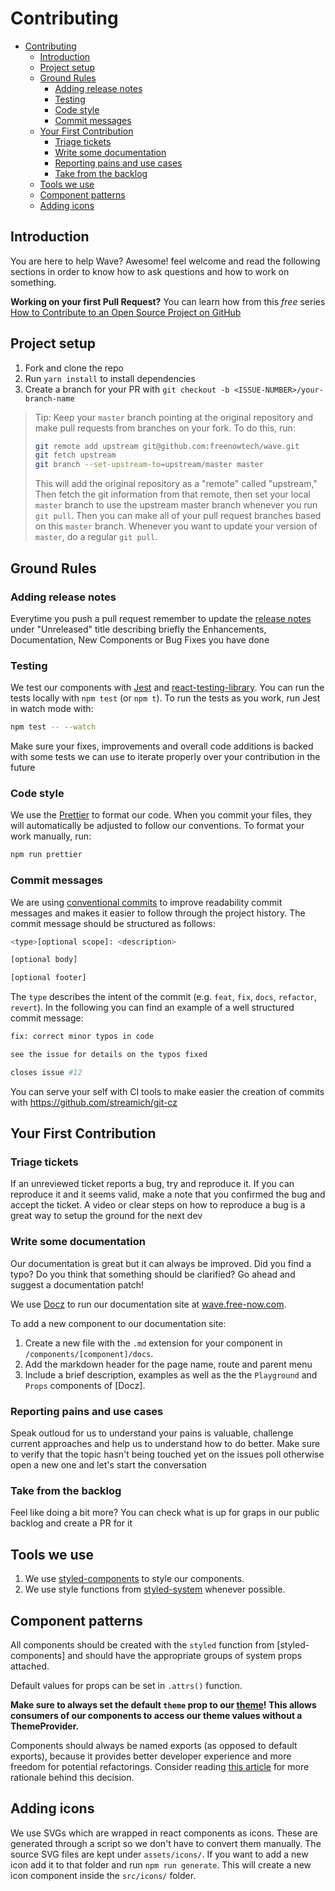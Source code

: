 # Contributing

- [Contributing](#contributing)
  - [Introduction](#introduction)
  - [Project setup](#project-setup)
  - [Ground Rules](#ground-rules)
    - [Adding release notes](#adding-release-notes)
    - [Testing](#testing)
    - [Code style](#code-style)
    - [Commit messages](#commit-messages)
  - [Your First Contribution](#your-first-contribution)
    - [Triage tickets](#triage-tickets)
    - [Write some documentation](#write-some-documentation)
    - [Reporting pains and use cases](#reporting-pains-and-use-cases)
    - [Take from the backlog](#take-from-the-backlog)
  - [Tools we use](#tools-we-use)
  - [Component patterns](#component-patterns)
  - [Adding icons](#adding-icons)

## Introduction

You are here to help Wave? Awesome! feel welcome and read the following sections in order to know how to ask questions and how to work on something.

**Working on your first Pull Request?** You can learn how from this _free_
series [How to Contribute to an Open Source Project on GitHub](https://app.egghead.io/playlists/how-to-contribute-to-an-open-source-project-on-github)

## Project setup

1. Fork and clone the repo
2. Run `yarn install` to install dependencies
3. Create a branch for your PR with `git checkout -b <ISSUE-NUMBER>/your-branch-name`

> Tip: Keep your `master` branch pointing at the original repository and make
> pull requests from branches on your fork. To do this, run:
>
> ```sh
> git remote add upstream git@github.com:freenowtech/wave.git
> git fetch upstream
> git branch --set-upstream-to=upstream/master master
> ```
>
> This will add the original repository as a "remote" called "upstream," Then
> fetch the git information from that remote, then set your local `master`
> branch to use the upstream master branch whenever you run `git pull`. Then you
> can make all of your pull request branches based on this `master` branch.
> Whenever you want to update your version of `master`, do a regular `git pull`.

## Ground Rules

### Adding release notes

Everytime you push a pull request remember to update the [release notes](/docs/release-notes.mdx) under "Unreleased" title describing briefly the Enhancements, Documentation, New Components or Bug Fixes you have done

### Testing

We test our components with [Jest](https://facebook.github.io/jest/) and [react-testing-library](https://testing-library.com/docs/react-testing-library/intro).
You can run the tests locally with `npm test` (or `npm t`). To run the tests as you work, run Jest in watch mode with:

```sh
npm test -- --watch
```

Make sure your fixes, improvements and overall code additions is backed with some tests we can use to iterate properly over your contribution in the future

### Code style

We use the [Prettier](https://prettier.io) to format our code. When you commit your files, they will automatically be
adjusted to follow our conventions. To format your work manually, run:

```sh
npm run prettier
```

### Commit messages

We are using [conventional commits](https://www.conventionalcommits.org/en) to improve readability commit messages and makes
it easier to follow through the project history. The commit message should be structured as follows:

```sh
<type>[optional scope]: <description>

[optional body]

[optional footer]
```

The `type` describes the intent of the commit (e.g. `feat`, `fix`, `docs`, `refactor`, `revert`).
In the following you can find an example of a well structured commit message:

```sh
fix: correct minor typos in code

see the issue for details on the typos fixed

closes issue #12
```

You can serve your self with CI tools to make easier the creation of commits with <https://github.com/streamich/git-cz>

## Your First Contribution

### Triage tickets

If an unreviewed ticket reports a bug, try and reproduce it. If you can reproduce it and it seems valid, make a note that you confirmed the bug and accept the ticket. A video or clear steps on how to reproduce a bug is a great way to setup the ground for the next dev

### Write some documentation

Our documentation is great but it can always be improved. Did you find a typo? Do you think that something should be clarified? Go ahead and suggest a documentation patch!

We use [Docz](https://www.docz.site) to run our documentation site at [wave.free-now.com](https://wave.free-now.com/).

To add a new component to our documentation site:

1. Create a new file with the `.md` extension for your component in `/components/[component]/docs`.
2. Add the markdown header for the page name, route and parent menu
3. Include a brief description, examples as well as the the `Playground` and `Props` components of [Docz].

### Reporting pains and use cases

Speak outloud for us to understand your pains is valuable, challenge current approaches and help us to understand how to do better. Make sure to verify that the topic hasn't being touched yet on the issues poll otherwise open a new one and let's start the conversation

### Take from the backlog

Feel like doing a bit more? You can check what is up for graps in our public backlog and create a PR for it

## Tools we use

1. We use [styled-components](https://www.styled-components.com/) to style our components.
2. We use style functions from [styled-system](https://styled-system.com/) whenever possible.

## Component patterns

All components should be created with the `styled` function from [styled-components] and should have the appropriate
groups of system props attached.

Default values for props can be set in `.attrs()` function.

**Make sure to always set the default `theme` prop to our [theme](/src/essentials/theme.ts)! This allows consumers of
our components to access our theme values without a ThemeProvider.**

Components should always be named exports (as opposed to default exports), because it provides better developer experience
and more freedom for potential refactorings. Consider reading [this article](https://basarat.gitbooks.io/typescript/docs/tips/defaultIsBad.html)
for more rationale behind this decision.

## Adding icons

We use SVGs which are wrapped in react components as icons. These are generated through a script so we don't have to convert them manually.
The source SVG files are kept under `assets/icons/`. If you want to add a new icon add it to that folder and run `npm run generate`.
This will create a new icon component inside the `src/icons/` folder.
